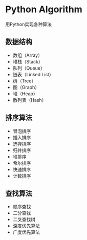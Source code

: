 # Python Algorithm
用Python实现各种算法
## 数据结构
- 数组（Array）
- 堆栈（Stack）
- 队列（Queue）
- 链表（Linked List）
- 树（Tree）
- 图（Graph）
- 堆（Heap）
- 散列表（Hash）

## 排序算法

- 冒泡排序
- 插入排序
- 选择排序
- 归并排序
- 堆排序
- 希尔排序
- 快速排序
- 计数排序

## 查找算法

- 顺序查找
- 二分查找
- 二叉查找树
- 深度优先算法
- 广度优先算法